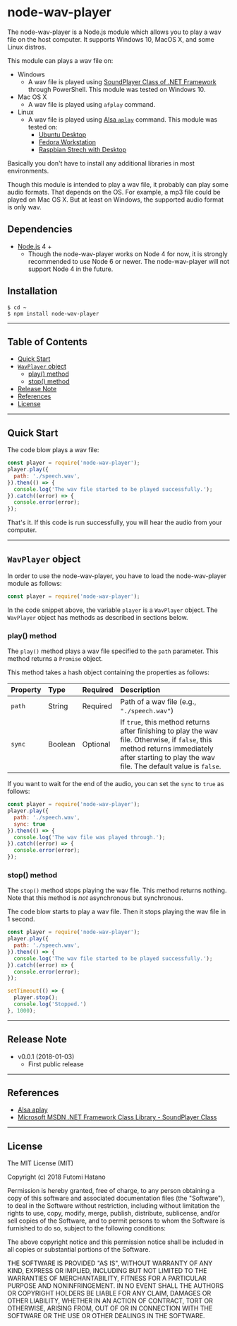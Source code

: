 node-wav-player
===============

The node-wav-player is a Node.js module which allows you to play a wav file on the host computer. It supports Windows 10, MacOS X, and some Linux distros.

This module can plays a wav file on:

* Windows
  * A wav file is played using [SoundPlayer Class of .NET Framework](https://msdn.microsoft.com/en-us/library/system.media.soundplayer.aspx) through PowerShell. This module was tested on Windows 10.
* Mac OS X
  * A wav file is played using `afplay` command.
* Linux
  * A wav file is played using [Alsa `aplay`](https://alsa.opensrc.org/Aplay) command. This module was tested on:
    * [Ubuntu Desktop](https://www.ubuntu.com/desktop)
    * [Fedora Workstation](https://getfedora.org/en/workstation/)
    * [Raspbian Strech with Desktop](https://www.raspberrypi.org/downloads/raspbian/)

Basically you don't have to install any additional libraries in most environments.

Though this module is intended to play a wav file, it probably can play some audio formats. That depends on the OS. For example, a mp3 file could be played on Mac OS X. But at least on Windows, the supported audio format is only wav.

## Dependencies

* [Node.js](https://nodejs.org/en/) 4 +
  * Though the node-wav-player works on Node 4 for now, it is strongly recommended to use Node 6 or newer. The node-wav-player will not support Node 4 in the future.

## Installation

```
$ cd ~
$ npm install node-wav-player
```

---------------------------------------
## Table of Contents

* [Quick Start](#Quick-Start)
* [`WavPlayer` object](#WavPlayer-object)
  * [play() method](#WavPlayer-play)
  * [stop() method](#WavPlayer-stop)
* [Release Note](#Release-Note)
* [References](#References)
* [License](#License)

---------------------------------------
## <a id="Quick-Start">Quick Start</a>

The code blow plays a wav file:

```JavaScript
const player = require('node-wav-player');
player.play({
  path: './speech.wav',
}).then(() => {
  console.log('The wav file started to be played successfully.');
}).catch((error) => {
  console.error(error);
});
```

That's it. If this code is run successfully, you will hear the audio from your computer. 

---------------------------------------
## <a id="WavPlayer-object">`WavPlayer` object</a>

In order to use the node-wav-player, you have to load the node-wav-player module as follows:

```JavaScript
const player = require('node-wav-player');
```

In the code snippet above, the variable `player` is a `WavPlayer` object. The `WavPlayer` object has methods as described in sections below.

### <a id="WavPlayer-play-method">play() method</a>

The `play()` method plays a wav file specified to the `path` parameter. This method returns a `Promise` object.

This method takes a hash object containing the properties as follows:

Property | Type    | Required | Description
:--------|:--------|:---------|:-------------------------
`path`   | String  | Required | Path of a wav file (e.g., `"./speech.wav"`)
`sync`   | Boolean | Optional | If `true`, this method returns after finishing to play the wav file. Otherwise, if `false`, this method returns immediately after starting to play the wav file. The default value is `false`.

If you want to wait for the end of the audio, you can set the `sync` to `true` as follows:

```JavaScript
const player = require('node-wav-player');
player.play({
  path: './speech.wav',
  sync: true
}).then(() => {
  console.log('The wav file was played through.');
}).catch((error) => {
  console.error(error);
});
```

### <a id="WavPlayer-stop-method">stop() method</a>

The `stop()` method stops playing the wav file. This method returns nothing. Note that this method is *not* asynchronous but synchronous.

The code blow starts to play a wav file. Then it stops playing the wav file in 1 second.

```JavaScript
const player = require('node-wav-player');
player.play({
  path: './speech.wav',
}).then(() => {
  console.log('The wav file started to be played successfully.');
}).catch((error) => {
  console.error(error);
});

setTimeout(() => {
  player.stop();
  console.log('Stopped.')
}, 1000);
```

---------------------------------------
## <a id="Release-Note">Release Note</a>

* v0.0.1 (2018-01-03)
  * First public release

---------------------------------------
## <a id="References">References</a>

* [Alsa aplay](https://alsa.opensrc.org/Aplay)
* [Microsoft MSDN .NET Framework Class Library - SoundPlayer Class](https://msdn.microsoft.com/en-us/library/system.media.soundplayer.aspx)

---------------------------------------
## <a id="License">License</a>

The MIT License (MIT)

Copyright (c) 2018 Futomi Hatano

Permission is hereby granted, free of charge, to any person obtaining a copy
of this software and associated documentation files (the "Software"), to deal
in the Software without restriction, including without limitation the rights
to use, copy, modify, merge, publish, distribute, sublicense, and/or sell
copies of the Software, and to permit persons to whom the Software is
furnished to do so, subject to the following conditions:

The above copyright notice and this permission notice shall be included in all
copies or substantial portions of the Software.

THE SOFTWARE IS PROVIDED "AS IS", WITHOUT WARRANTY OF ANY KIND, EXPRESS OR
IMPLIED, INCLUDING BUT NOT LIMITED TO THE WARRANTIES OF MERCHANTABILITY,
FITNESS FOR A PARTICULAR PURPOSE AND NONINFRINGEMENT. IN NO EVENT SHALL THE
AUTHORS OR COPYRIGHT HOLDERS BE LIABLE FOR ANY CLAIM, DAMAGES OR OTHER
LIABILITY, WHETHER IN AN ACTION OF CONTRACT, TORT OR OTHERWISE, ARISING FROM,
OUT OF OR IN CONNECTION WITH THE SOFTWARE OR THE USE OR OTHER DEALINGS IN THE
SOFTWARE.
